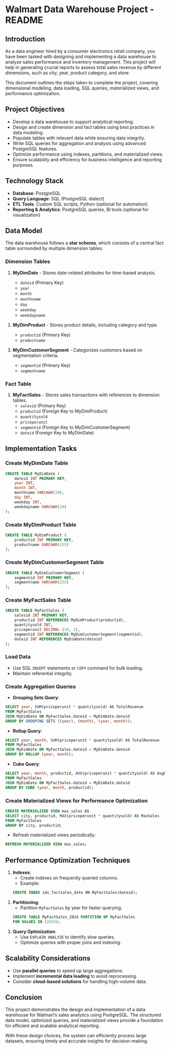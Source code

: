 # Walmart Data Warehouse Project - README

## Introduction
As a data engineer hired by a consumer electronics retail company, you have been tasked with designing and implementing a data warehouse to analyze sales performance and inventory management. This project will help in generating crucial reports to assess total sales revenue by different dimensions, such as city, year, product category, and store. 

This document outlines the steps taken to complete the project, covering dimensional modeling, data loading, SQL queries, materialized views, and performance optimization.

## Project Objectives
- Develop a data warehouse to support analytical reporting.
- Design and create dimension and fact tables using best practices in data modeling.
- Populate tables with relevant data while ensuring data integrity.
- Write SQL queries for aggregation and analysis using advanced PostgreSQL features.
- Optimize performance using indexes, partitions, and materialized views.
- Ensure scalability and efficiency for business intelligence and reporting purposes.

## Technology Stack
- **Database**: PostgreSQL
- **Query Language**: SQL (PostgreSQL dialect)
- **ETL Tools**: Custom SQL scripts, Python (optional for automation)
- **Reporting & Analytics**: PostgreSQL queries, BI tools (optional for visualization)

## Data Model
The data warehouse follows a **star schema**, which consists of a central fact table surrounded by multiple dimension tables.

### **Dimension Tables**
1. **MyDimDate** - Stores date-related attributes for time-based analysis.
    - `dateid` (Primary Key)
    - `year`
    - `month`
    - `monthname`
    - `day`
    - `weekday`
    - `weekdayname`

2. **MyDimProduct** - Stores product details, including category and type.
    - `productid` (Primary Key)
    - `productname`

3. **MyDimCustomerSegment** - Categorizes customers based on segmentation criteria.
    - `segmentid` (Primary Key)
    - `segmentname`

### **Fact Table**
1. **MyFactSales** - Stores sales transactions with references to dimension tables.
    - `salesid` (Primary Key)
    - `productid` (Foreign Key to MyDimProduct)
    - `quantitysold`
    - `priceperunit`
    - `segmentid` (Foreign Key to MyDimCustomerSegment)
    - `dateid` (Foreign Key to MyDimDate)

## Implementation Tasks

### Create MyDimDate Table
```sql
CREATE TABLE MyDimDate (
    dateid INT PRIMARY KEY,
    year INT,
    month INT,
    monthname VARCHAR(20),
    day INT,
    weekday INT,
    weekdayname VARCHAR(20)
);
```
### Create MyDimProduct Table
```sql
CREATE TABLE MyDimProduct (
    productid INT PRIMARY KEY,
    productname VARCHAR(255)
);
```
### Create MyDimCustomerSegment Table
```sql
CREATE TABLE MyDimCustomerSegment (
    segmentid INT PRIMARY KEY,
    segmentname VARCHAR(255)
);
```
### Create MyFactSales Table
```sql
CREATE TABLE MyFactSales (
    salesid INT PRIMARY KEY,
    productid INT REFERENCES MyDimProduct(productid),
    quantitysold INT,
    priceperunit DECIMAL (10, 2),
    segmentid INT REFERENCES MyDimCustomerSegment(segmentid),
    dateid INT REFERENCES MyDimDate(dateid)
);
```

### Load Data
- Use SQL `INSERT` statements or `COPY` command for bulk loading.
- Maintain referential integrity.

### Create Aggregation Queries
- **Grouping Sets Query**:
```sql
SELECT year, SUM(priceperunit * quantitysold) AS TotalRevenue
FROM MyFactSales
JOIN MyDimDate ON MyFactSales.dateid = MyDimDate.dateid
GROUP BY GROUPING SETS ((year), (month), (year, month));
```
- **Rollup Query**:
```sql
SELECT year, month, SUM(priceperunit * quantitysold) AS TotalRevenue
FROM MyFactSales
JOIN MyDimDate ON MyFactSales.dateid = MyDimDate.dateid
GROUP BY ROLLUP (year, month);
```
- **Cube Query**:
```sql
SELECT year, month, productid, AVG(priceperunit * quantitysold) AS AvgRevenue
FROM MyFactSales
JOIN MyDimDate ON MyFactSales.dateid = MyDimDate.dateid
GROUP BY CUBE (year, month, productid);
```

### Create Materialized Views for Performance Optimization
```sql
CREATE MATERIALIZED VIEW max_sales AS
SELECT city, productid, MAX(priceperunit * quantitysold) AS MaxSales
FROM MyFactSales
GROUP BY city, productid;
```
- Refresh materialized views periodically:
```sql
REFRESH MATERIALIZED VIEW max_sales;
```

## **Performance Optimization Techniques**
1. **Indexes**:
   - Create indexes on frequently queried columns.
   - Example:
   ```sql
   CREATE INDEX idx_factsales_date ON MyFactSales(dateid);
   ```
2. **Partitioning**:
   - Partition `MyFactSales` by year for faster querying.
   ```sql
   CREATE TABLE MyFactSales_2024 PARTITION OF MyFactSales
   FOR VALUES IN (2024);
   ```
3. **Query Optimization**:
   - Use `EXPLAIN ANALYZE` to identify slow queries.
   - Optimize queries with proper joins and indexing.

## **Scalability Considerations**
- Use **parallel queries** to speed up large aggregations.
- Implement **incremental data loading** to avoid reprocessing.
- Consider **cloud-based solutions** for handling high-volume data.

## **Conclusion**
This project demonstrates the design and implementation of a data warehouse for Walmart’s sales analytics using PostgreSQL. The structured data model, optimized queries, and materialized views provide a foundation for efficient and scalable analytical reporting. 

With these design choices, the system can efficiently process large datasets, ensuring timely and accurate insights for decision-making.

